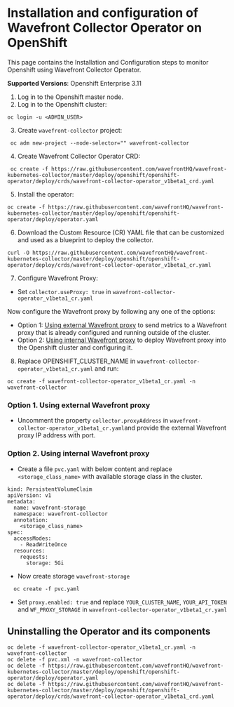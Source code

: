 # Installation and configuration of Wavefront Collector Operator on OpenShift
This page contains the Installation and Configuration steps to monitor Openshift using Wavefront Collector Operator.

**Supported Versions**: Openshift Enterprise 3.11

1. Log in to the Openshift master node.
2. Log in to the Openshift cluster:
```
oc login -u <ADMIN_USER>
```
3. Create `wavefront-collector` project:

```
 oc adm new-project --node-selector="" wavefront-collector
```
4. Create Wavefront Collector Operator CRD:
```
 oc create -f https://raw.githubusercontent.com/wavefrontHQ/wavefront-kubernetes-collector/master/deploy/openshift/openshift-operator/deploy/crds/wavefront-collector-operator_v1beta1_crd.yaml
```
5. Install the operator:
```
oc create -f https://raw.githubusercontent.com/wavefrontHQ/wavefront-kubernetes-collector/master/deploy/openshift/openshift-operator/deploy/operator.yaml
```
6. Download the Custom Resource (CR) YAML file that can be customized and used as a blueprint to deploy the collector.
```
curl -O https://raw.githubusercontent.com/wavefrontHQ/wavefront-kubernetes-collector/master/deploy/openshift/openshift-operator/deploy/crds/wavefront-collector-operator_v1beta1_cr.yaml 
```

7. Configure Wavefront Proxy:

* Set `collector.useProxy: true` in `wavefront-collector-operator_v1beta1_cr.yaml`

Now configure the Wavefront proxy by following any one of the options:

* Option 1: [Using external Wavefront proxy](#option-1-using-external-wavefront-proxy) to send metrics to a Wavefront proxy that is already configured and running outside of the cluster.
* Option 2: [Using internal Wavefront proxy](#option-2-using-internal-wavefront-proxy) to deploy Wavefront proxy into the Openshift cluster and configuring it.

8. Replace OPENSHIFT_CLUSTER_NAME in `wavefront-collector-operator_v1beta1_cr.yaml` and run:
```
oc create -f wavefront-collector-operator_v1beta1_cr.yaml -n wavefront-collector
``` 


### Option 1. Using external Wavefront proxy 

* Uncomment the property `collector.proxyAddress` in `wavefront-collector-operator_v1beta1_cr.yaml`and provide the external Wavefront proxy IP address with port.

### Option 2. Using internal Wavefront proxy

* Create a file `pvc.yaml` with below content and replace `<storage_class_name>` with available storage class in the cluster.

```
kind: PersistentVolumeClaim
apiVersion: v1
metadata:
  name: wavefront-storage
  namespace: wavefront-collector
  annotation:
    <storage_class_name>
spec:
  accessModes:
    - ReadWriteOnce
  resources:
    requests:
      storage: 5Gi
```

* Now create storage `wavefront-storage`
```
  oc create -f pvc.yaml
```

* Set `proxy.enabled: true` and replace `YOUR_CLUSTER_NAME`, `YOUR_API_TOKEN` and `WF_PROXY_STORAGE` in `wavefront-collector-operator_v1beta1_cr.yaml`


## Uninstalling the Operator and its components

```
oc delete -f wavefront-collector-operator_v1beta1_cr.yaml -n wavefront-collector
oc delete -f pvc.xml -n wavefront-collector
oc delete -f https://raw.githubusercontent.com/wavefrontHQ/wavefront-kubernetes-collector/master/deploy/openshift/openshift-operator/deploy/operator.yaml
oc delete -f https://raw.githubusercontent.com/wavefrontHQ/wavefront-kubernetes-collector/master/deploy/openshift/openshift-operator/deploy/crds/wavefront-collector-operator_v1beta1_crd.yaml

```

